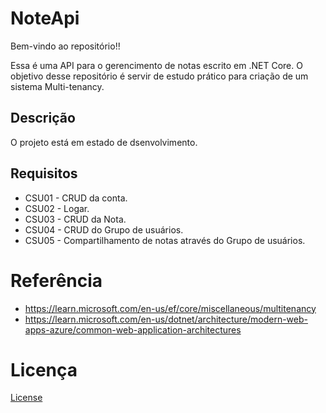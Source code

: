 # NoteApi

Bem-vindo ao repositório!!

Essa é uma API para o gerencimento de notas escrito em .NET Core. O objetivo desse repositório é servir de estudo prático para criação de um sistema Multi-tenancy.

## Descrição

O projeto está em estado de dsenvolvimento.

## Requisitos

- CSU01 - CRUD da conta.
- CSU02 - Logar.
- CSU03 - CRUD da Nota.
- CSU04 - CRUD do Grupo de usuários.
- CSU05 - Compartilhamento de notas através do Grupo de usuários.

# Referência

- https://learn.microsoft.com/en-us/ef/core/miscellaneous/multitenancy
- https://learn.microsoft.com/en-us/dotnet/architecture/modern-web-apps-azure/common-web-application-architectures

# Licença

[License](LICENSE)
